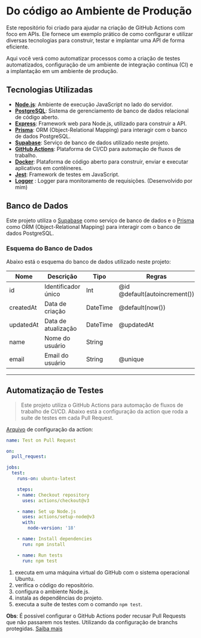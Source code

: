 # Do código ao Ambiente de Produção

Este repositório foi criado para ajudar na criação de GitHub Actions com foco em APIs. Ele fornece um exemplo prático de como configurar e utilizar diversas tecnologias para construir, testar e implantar uma API de forma eficiente.

Aqui você verá como automatizar processos como a criação de testes automatizados, configuração de um ambiente de integração contínua (CI) e a implantação em um ambiente de produção.

## Tecnologias Utilizadas

- **[Node.js](https://nodejs.org/)**: Ambiente de execução JavaScript no lado do servidor.
- **[PostgreSQL](https://www.postgresql.org/)**: Sistema de gerenciamento de banco de dados relacional de código aberto.
- **[Express](https://expressjs.com/)**: Framework web para Node.js, utilizado para construir a API.
- **[Prisma](https://www.prisma.io/)**: ORM (Object-Relational Mapping) para interagir com o banco de dados PostgreSQL.
- **[Supabase](https://supabase.com/)**: Serviço de banco de dados utilizado neste projeto.
- **[GitHub Actions](https://github.com/features/actions)**: Plataforma de CI/CD para automação de fluxos de trabalho.
- **[Docker](https://www.docker.com/)**: Plataforma de código aberto para construir, enviar e executar aplicativos em contêineres.
- **[Jest](https://jestjs.io/)**: Framework de testes em JavaScript.
- **[Logger](https://github.com/PedroFnseca/logger-endpoints-api)** : Logger para monitoramento de requisições. (Desenvolvido por mim)

## Banco de Dados

Este projeto utiliza o [Supabase](https://supabase.com/) como serviço de banco de dados e o [Prisma](https://www.prisma.io/) como ORM (Object-Relational Mapping) para interagir com o banco de dados PostgreSQL.

### Esquema do Banco de Dados

Abaixo está o esquema do banco de dados utilizado neste projeto:

| Nome       | Descrição                | Tipo      | Regras                          |
|------------|--------------------------|-----------|---------------------------------|
| id         | Identificador único      | Int       | @id @default(autoincrement())   |
| createdAt  | Data de criação          | DateTime  | @default(now())                 |
| updatedAt  | Data de atualização      | DateTime  | @updatedAt                      |
| name       | Nome do usuário          | String    |                                 |
| email      | Email do usuário         | String    | @unique   

--- 

## Automatização de Testes
> Este projeto utiliza o GitHub Actions para automação de fluxos de trabalho de CI/CD. Abaixo está a configuração da action que roda a suíte de testes em cada Pull Request.

[Arquivo](.github/workflows/test-on-pr.yaml) de configuração da action:
```yaml
name: Test on Pull Request

on:
  pull_request:

jobs:
  test:
    runs-on: ubuntu-latest

    steps:
    - name: Checkout repository
      uses: actions/checkout@v3

    - name: Set up Node.js
      uses: actions/setup-node@v3
      with:
        node-version: '18'

    - name: Install dependencies
      run: npm install

    - name: Run tests
      run: npm test
```

1. executa em uma máquina virtual do GitHub com o sistema operacional Ubuntu.
2. verifica o código do repositório.
3. configura o ambiente Node.js.
4. instala as dependências do projeto.
5. executa a suíte de testes com o comando `npm test`.

**Obs**: É possivel configurar o GitHub Actions poder recusar Pull Requests que não passarem nos testes. Utilizando da configuração de branchs protegidas. [Saiba mais](https://docs.github.com/pt/repositories/configuring-branches-and-merges-in-your-repository/managing-protected-branches/about-protected-branches#require-deployments-to-succeed-before-merging)
